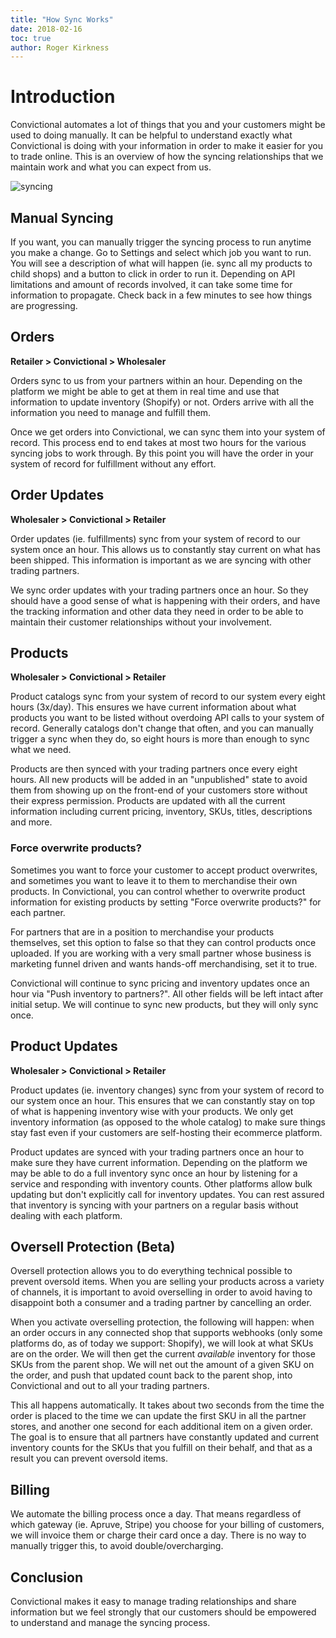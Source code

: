 ```yaml
---
title: "How Sync Works"
date: 2018-02-16
toc: true
author: Roger Kirkness
---
```

# Introduction
Convictional automates a lot of things that you and your customers might be used to doing manually. It can be helpful to understand exactly what Convictional is doing with your information in order to make it easier for you to trade online. This is an overview of how the syncing relationships that we maintain work and what you can expect from us.

![syncing](https://github.com/rogerkirkness/convictional-help/blob/master/assets/images/syncing.png?raw=true)

## Manual Syncing
If you want, you can manually trigger the syncing process to run anytime you make a change. Go to Settings and select which job you want to run. You will see a description of what will happen (ie. sync all my products to child shops) and a button to click in order to run it. Depending on API limitations and amount of records involved, it can take some time for information to propagate. Check back in a few minutes to see how things are progressing.

## Orders

**Retailer > Convictional > Wholesaler**

Orders sync to us from your partners within an hour. Depending on the platform we might be able to get at them in real time and use that information to update inventory (Shopify) or not. Orders arrive with all the information you need to manage and fulfill them.

Once we get orders into Convictional, we can sync them into your system of record. This process end to end takes at most two hours for the various syncing jobs to work through. By this point you will have the order in your system of record for fulfillment without any effort.

## Order Updates

**Wholesaler > Convictional > Retailer**

Order updates (ie. fulfillments) sync from your system of record to our system once an hour. This allows us to constantly stay current on what has been shipped. This information is important as we are syncing with other trading partners.

We sync order updates with your trading partners once an hour. So they should have a good sense of what is happening with their orders, and have the tracking information and other data they need in order to be able to maintain their customer relationships without your involvement.

## Products

**Wholesaler > Convictional > Retailer**

Product catalogs sync from your system of record to our system every eight hours (3x/day). This ensures we have current information about what products you want to be listed without overdoing API calls to your system of record. Generally catalogs don't change that often, and you can manually trigger a sync when they do, so eight hours is more than enough to sync what we need.

Products are then synced with your trading partners once every eight hours. All new products will be added in an "unpublished" state to avoid them from showing up on the front-end of your customers store without their express permission. Products are updated with all the current information including current pricing, inventory, SKUs, titles, descriptions and more.

### Force overwrite products?

Sometimes you want to force your customer to accept product overwrites, and sometimes you want to leave it to them to merchandise their own products. In Convictional, you can control whether to overwrite product information for existing products by setting "Force overwrite products?" for each partner. 

For partners that are in a position to merchandise your products themselves, set this option to false so that they can control products once uploaded. If you are working with a very small partner whose business is marketing funnel driven and wants hands-off merchandising, set it to true.

Convictional will continue to sync pricing and inventory updates once an hour via "Push inventory to partners?". All other fields will be left intact after initial setup. We will continue to sync new products, but they will only sync once.

## Product Updates

**Wholesaler > Convictional > Retailer**

Product updates (ie. inventory changes) sync from your system of record to our system once an hour. This ensures that we can constantly stay on top of what is happening inventory wise with your products. We only get inventory information (as opposed to the whole catalog) to make sure things stay fast even if your customers are self-hosting their ecommerce platform.

Product updates are synced with your trading partners once an hour to make sure they have current information. Depending on the platform we may be able to do a full inventory sync once an hour by listening for a service and responding with inventory counts. Other platforms allow bulk updating but don't explicitly call for inventory updates. You can rest assured that inventory is syncing with your partners on a regular basis without dealing with each platform.

## Oversell Protection (Beta)

Oversell protection allows you to do everything technical possible to prevent oversold items. When you are selling your products across a variety of channels, it is important to avoid overselling in order to avoid having to disappoint both a consumer and a trading partner by cancelling an order.

When you activate overselling protection, the following will happen: when an order occurs in any connected shop that supports webhooks (only some platforms do, as of today we support: Shopify), we will look at what SKUs are on the order. We will then get the current *available* inventory for those SKUs from the parent shop. We will net out the amount of a given SKU on the order, and push that updated count back to the parent shop, into Convictional and out to all your trading partners.

This all happens automatically. It takes about two seconds from the time the order is placed to the time we can update the first SKU in all the partner stores, and another one second for each additional item on a given order. The goal is to ensure that all partners have constantly updated and current inventory counts for the SKUs that you fulfill on their behalf, and that as a result you can prevent oversold items.

## Billing
We automate the billing process once a day. That means regardless of which gateway (ie. Apruve, Stripe) you choose for your billing of customers, we will invoice them or charge their card once a day. There is no way to manually trigger this, to avoid double/overcharging.

## Conclusion
Convictional makes it easy to manage trading relationships and share information but we feel strongly that our customers should be empowered to understand and manage the syncing process.